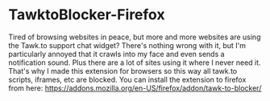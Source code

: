 # TawktoBlocker-Firefox
Tired of browsing websites in peace, but more and more websites are using the Tawk.to support chat widget? There's nothing wrong with it, but I'm particularly annoyed that it crawls into my face and even sends a notification sound. Plus there are a lot of sites using it where I never need it. That's why I made this extension for browsers so this way all tawk.to scripts, iframes, etc are blocked.
You can install the extension to firefox from here: https://addons.mozilla.org/en-US/firefox/addon/tawk-to-blocker/
